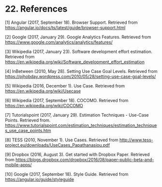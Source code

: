 # 22. References
[1]	Angular (2017, September 18). Browser Support. Retrieved from https://angular.io/docs/ts/latest/guide/browser-support.html

[2]	Google (2017, January 29). Google Analytics Features. Retrieved from https://www.google.com/analytics/analytics/features/

[3]	Wikipedia (2017, January 23). Software development effort estimation. Retrieved from https://en.wikipedia.org/wiki/Software_development_effort_estimation

[4]	InBetween (2010, May 28). Setting Use Case Goal Levels. Retrieved from https://pjhobday.wordpress.com/2010/05/28/setting-use-case-goal-levels/

[5]	Wikipedia (2016, December 1). Use Case. Retrieved from https://en.wikipedia.org/wiki/Usecase

[6]	Wikipedia (2017, September 18). COCOMO. Retrieved from https://en.wikipedia.org/wiki/COCOMO

[7]	Tutorialspoint (2017, January 29). Estimation Techniques - Use-Case Points. Retrieved from. https://www.tutorialspoint.com/estimation_techniques/estimation_techniques_use_case_points.htm

[8]	TESS (2010, November 1). Use Cases. Retrieved from http://www.tess-project.eu/downloads/UseCases_Papathanasiou.pdf

[9]	Dropbox (2016, August 3). Get started with Dropbox Paper. Retrieved from https://blogs.dropbox.com/dropbox/2016/08/paper-public-beta-and-mobile-apps/

[10] Google (2017, September 18). Style Guide. Retrieved from https://angular.io/guide/styleguide